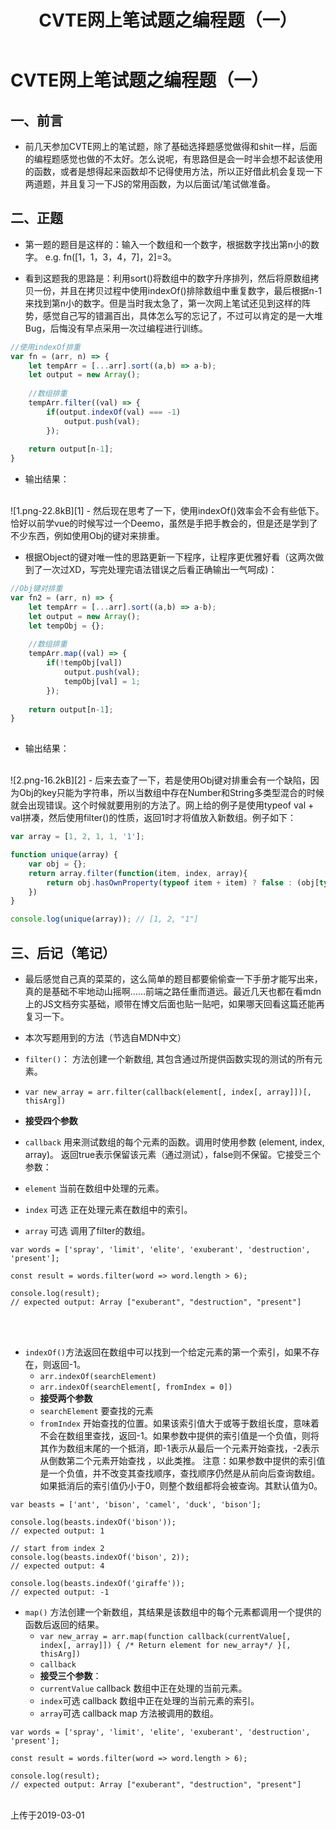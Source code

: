 ﻿---
title: CVTE网上笔试题之编程题（一）
tags: 
      - JavaScript
      - 面试
---

CVTE网上笔试题之编程题（一）
=================================

一、前言
-------------------------

- 前几天参加CVTE网上的笔试题，除了基础选择题感觉做得和shit一样，后面的编程题感觉也做的不太好。怎么说呢，有思路但是会一时半会想不起该使用的函数，或者是想得起来函数却不记得使用方法，所以正好借此机会复现一下两道题，并且复习一下JS的常用函数，为以后面试/笔试做准备。<!--more-->

二、正题
-------------------------

- 第一题的题目是这样的：输入一个数组和一个数字，根据数字找出第n小的数字。
e.g. fn([1，1，3，4，7]，2]=3。

- 看到这题我的思路是：利用sort()将数组中的数字升序排列，然后将原数组拷贝一份，并且在拷贝过程中使用indexOf()排除数组中重复数字，最后根据n-1来找到第n小的数字。但是当时我太急了，第一次网上笔试还见到这样的阵势，感觉自己写的错漏百出，具体怎么写的忘记了，不过可以肯定的是一大堆Bug，后悔没有早点采用一次过编程进行训练。

```JavaScript
//使用indexOf排重
var fn = (arr, n) => {
    let tempArr = [...arr].sort((a,b) => a-b);
   	let output = new Array();
    
    //数组排重
    tempArr.filter((val) => {
        if(output.indexOf(val) === -1)
            output.push(val);
        });
    
    return output[n-1];
}
```
- 输出结果：
<br>
![1.png-22.8kB][1]
- 然后现在思考了一下，使用indexOf()效率会不会有些低下。恰好以前学vue的时候写过一个Deemo，虽然是手把手教会的，但是还是学到了不少东西，例如使用Obj的键对来排重。

- 根据Object的键对唯一性的思路更新一下程序，让程序更优雅好看（这两次做到了一次过XD，写完处理完语法错误之后看正确输出一气呵成)：
```JavaScript
//Obj键对排重
var fn2 = (arr, n) => {
    let tempArr = [...arr].sort((a,b) => a-b);
   	let output = new Array();
   	let tempObj = {};
    
    //数组排重
    tempArr.map((val) => {
        if(!tempObj[val])
            output.push(val);
            tempObj[val] = 1;
        });
    
    return output[n-1];
}
    
```
- 输出结果：
<br>
![2.png-16.2kB][2]
- 后来去查了一下，若是使用Obj键对排重会有一个缺陷，因为Obj的key只能为字符串，所以当数组中存在Number和String多类型混合的时候就会出现错误。这个时候就要用别的方法了。网上给的例子是使用typeof val + val拼凑，然后使用filter()的性质，返回1时才将值放入新数组。例子如下：

```JavaScript
var array = [1, 2, 1, 1, '1'];

function unique(array) {
    var obj = {};
    return array.filter(function(item, index, array){
        return obj.hasOwnProperty(typeof item + item) ? false : (obj[typeof item + item] = true)
    })
}

console.log(unique(array)); // [1, 2, "1"]
```

三、后记（笔记）
-------------------------

- 最后感觉自己真的菜菜的，这么简单的题目都要偷偷查一下手册才能写出来，真的是基础不牢地动山摇啊……前端之路任重而道远。最近几天也都在看mdn上的JS文档夯实基础，顺带在博文后面也贴一贴吧，如果哪天回看这篇还能再复习一下。

- 本次写题用到的方法（节选自MDN中文）

- `filter()`： 方法创建一个新数组, 其包含通过所提供函数实现的测试的所有元素。 
 - `var new_array = arr.filter(callback(element[, index[, array]])[, thisArg])`
 - **接受四个参数**
 - `callback`
    用来测试数组的每个元素的函数。调用时使用参数 (element, index, array)。
    返回true表示保留该元素（通过测试），false则不保留。它接受三个参数：
 - `element`
当前在数组中处理的元素。
 - `index` 可选
正在处理元素在数组中的索引。
 - `array` 可选
调用了filter的数组。

```
var words = ['spray', 'limit', 'elite', 'exuberant', 'destruction', 'present'];

const result = words.filter(word => word.length > 6);

console.log(result);
// expected output: Array ["exuberant", "destruction", "present"]

```
<br><br>
 - `indexOf()`方法返回在数组中可以找到一个给定元素的第一个索引，如果不存在，则返回-1。
   - `arr.indexOf(searchElement)`
   - `arr.indexOf(searchElement[, fromIndex = 0])`
   - **接受两个参数**
   - `searchElement`
要查找的元素
   - `fromIndex`
开始查找的位置。如果该索引值大于或等于数组长度，意味着不会在数组里查找，返回-1。如果参数中提供的索引值是一个负值，则将其作为数组末尾的一个抵消，即-1表示从最后一个元素开始查找，-2表示从倒数第二个元素开始查找 ，以此类推。 注意：如果参数中提供的索引值是一个负值，并不改变其查找顺序，查找顺序仍然是从前向后查询数组。如果抵消后的索引值仍小于0，则整个数组都将会被查询。其默认值为0。
```
var beasts = ['ant', 'bison', 'camel', 'duck', 'bison'];

console.log(beasts.indexOf('bison'));
// expected output: 1

// start from index 2
console.log(beasts.indexOf('bison', 2));
// expected output: 4

console.log(beasts.indexOf('giraffe'));
// expected output: -1

```

- `map()` 方法创建一个新数组，其结果是该数组中的每个元素都调用一个提供的函数后返回的结果。
  - `var new_array = arr.map(function callback(currentValue[, index[, array]]) {
 /* Return element for new_array*/ }[, thisArg])`
  - `callback`
  - **接受三个参数**：
  - `currentValue`
callback 数组中正在处理的当前元素。
  - `index`可选
callback 数组中正在处理的当前元素的索引。
  - `array`可选
callback  map 方法被调用的数组。
```
var words = ['spray', 'limit', 'elite', 'exuberant', 'destruction', 'present'];

const result = words.filter(word => word.length > 6);

console.log(result);
// expected output: Array ["exuberant", "destruction", "present"]

```

<br>
上传于2019-03-01


  [1]: http://static.zybuluo.com/feiyyx/3yv354kurgcgdb6cmg6f4i8i/1.png
  [2]: http://static.zybuluo.com/feiyyx/rbkppjbza3c4bcfmkwd8n8nu/2.png
